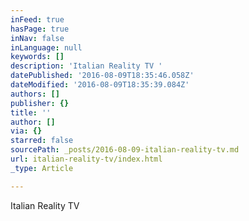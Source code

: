 ```yaml
---
inFeed: true
hasPage: true
inNav: false
inLanguage: null
keywords: []
description: 'Italian Reality TV '
datePublished: '2016-08-09T18:35:46.058Z'
dateModified: '2016-08-09T18:35:39.084Z'
authors: []
publisher: {}
title: ''
author: []
via: {}
starred: false
sourcePath: _posts/2016-08-09-italian-reality-tv.md
url: italian-reality-tv/index.html
_type: Article

---
```

Italian Reality TV